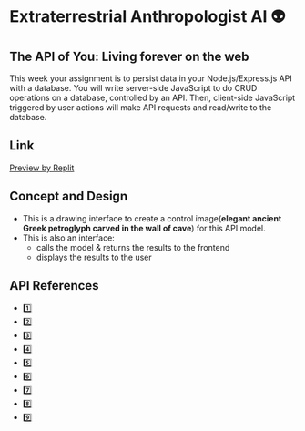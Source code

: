 # Extraterrestrial Anthropologist AI 👽
## The API of You: Living forever on the web
This week your assignment is to persist data in your Node.js/Express.js API with a database. You will write server-side JavaScript to do CRUD operations on a database, controlled by an API. Then, client-side JavaScript triggered by user actions will make API requests and read/write to the database.
## Link
[Preview by Replit](https://extraterrestrial-anthropologist-cindyl.replit.app/)

## Concept and Design
- This is a drawing interface to create a control image(**elegant ancient Greek petroglyph carved in the wall of cave**) for this API model.
- This is also an interface:
    - calls the model & returns the results to the frontend
    - displays the results to the user

## API References

- [1️⃣](https://replicate.com/mistralai/mixtral-8x7b-instruct-v0.1)
- [2️⃣](https://replicate.com/cjwbw/rembg)
- [3️⃣](https://replicate.com/jagilley/controlnet-scribble)
- [4️⃣](https://replicate.com/batouresearch/instant-paint)
- [5️⃣](https://replicate.com/batouresearch/sdxl-controlnet-lora-inpaint)
- [6️⃣](https://replicate.com/batouresearch/magic-style-transfer)
- [7️⃣](https://replicate.com/batouresearch/sdxl-outpainting-lora)
- [8️⃣](https://replicate.com/batouresearch/sdxl-lcm-lora-controlnet)
- [9️⃣](https://replicate.com/meta/llama-2-13b-chat)